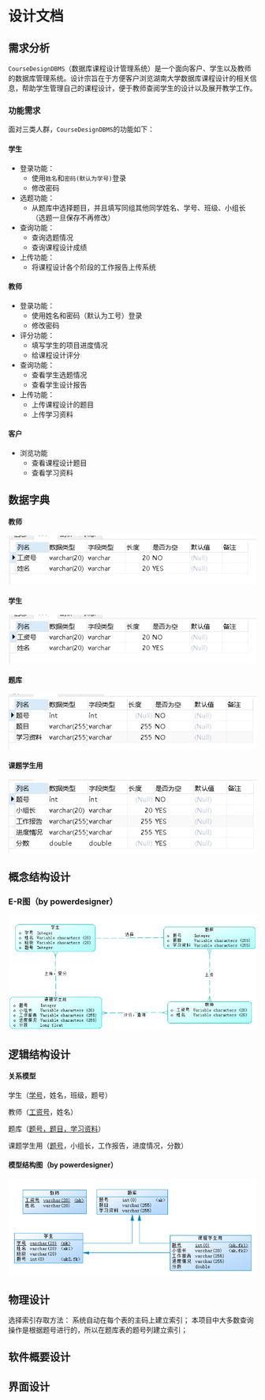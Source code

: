 # 设计文档

## 需求分析

`CourseDesignDBMS`（数据库课程设计管理系统）是一个面向客户、学生以及教师的数据库管理系统。设计宗旨在于方便客户浏览湖南大学数据库课程设计的相关信息，帮助学生管理自己的课程设计，便于教师查阅学生的设计以及展开教学工作。

### 功能需求

面对三类人群，`CourseDesignDBMS`的功能如下：

#### 学生

- 登录功能：
  - 使用`姓名`和`密码(默认为学号)`登录
  - 修改密码
- 选题功能：
  - 从题库中选择题目，并且填写同组其他同学姓名、学号、班级、小组长（选题一旦保存不再修改）
- 查询功能：
  - 查询选题情况
  - 查询课程设计成绩
- 上传功能：
  - 将课程设计各个阶段的工作报告上传系统

#### 教师

- 登录功能：
  - 使用姓名和密码（默认为工号）登录
  - 修改密码
- 评分功能：
  - 填写学生的项目进度情况
  - 给课程设计评分
- 查询功能：
  - 查看学生选题情况
  - 查看学生设计报告
- 上传功能：
  - 上传课程设计的题目
  - 上传学习资料

#### 客户

- 浏览功能
  - 查看课程设计题目
  - 查看学习资料

## 数据字典
#### 教师
![img.png](image/img.png)

#### 学生
![image/img1.png](image/img.png)

#### 题库
![img_1.png](image/img_1.png)

#### 课题学生用
![img_2.png](image/img_2.png)

## 概念结构设计
### E-R图（by powerdesigner）
![img_4.png](image/img_4.png)

## 逻辑结构设计
#### 关系模型
学生（<u>学号</u>，姓名，班级，题号）

教师（<u>工资号</u>，姓名）

题库（<u>题号，题目，学习资料</u>）

课题学生用（<u>题号</u>，小组长，工作报告，进度情况，分数）
#### 模型结构图（by powerdesigner）
![img_3.png](image/img_3.png)

## 物理设计
选择索引存取方法：
系统自动在每个表的主码上建立索引；
本项目中大多数查询操作是根据题号进行的，所以在题库表的题号列建立索引；



## 软件概要设计

## 界面设计
